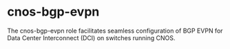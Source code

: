 # cnos-bgp-evpn
The cnos-bgp-evpn role facilitates seamless configuration of BGP EVPN for Data Center Interconnect (DCI) on switches running CNOS.
